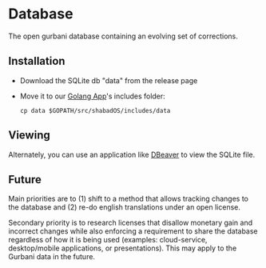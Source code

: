 # Database
The open gurbani database containing an evolving set of corrections.

## Installation

* Download the SQLite db "data" from the release page
* Move it to our [Golang App](https://github.com/ShabadOS/shabadOS)'s includes folder:

      cp data $GOPATH/src/shabadOS/includes/data
      
## Viewing

Alternately, you can use an application like [DBeaver](https://dbeaver.jkiss.org/) to view the SQLite file.

## Future

Main priorities are to (1) shift to a method that allows tracking changes to the database and (2) re-do english translations under an open license.

Secondary priority is to research licenses that disallow monetary gain and incorrect changes while also enforcing a requirement to share the database regardless of how it is being used (examples: cloud-service, desktop/mobile applications, or presentations). This may apply to the Gurbani data in the future.
